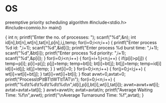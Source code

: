 # OS
preemptive priority scheduling algorithm
#include<stdio.h>
#include<comnio.h>
main()

{
int n;
printf("Enter the no. of processes: ");
scanf("%d",&n);
int id[n],bt[n],wt[n],tat[n],p[n],i,j,temp;
for(i=0;i<n;i++)
{
printf("Enter process %d id: ",i+1);
scanf("%d",&id[i]);
printf("Enter process %d burst time: ",i+1);
scanf("%d",&bt[i]);
printf("Enter process %d priority: ",i+1);
scanf("%d",&p[i]);
}
for(i=0;i<n;i++)
{
for(j=i+1;j<n;j++)
{
if(p[i]>p[j])
{
temp=p[i];
p[i]=p[j];
p[j]=temp;
temp=bt[i];
bt[i]=bt[j];
bt[j]=temp;
temp=id[i]
id[i]=id[j];
id[j]=temp;
}
}
wt[i]=0;
}
for(i=0;i<n;i++)
{
for(j=0;j<i;j++)
{
wt[i]=wt[i]+bt[j];
}
tat[i]=wt[i]+bt[i];
}
float avwt=0,avtat=0;
printf("Process\tP\tBT\tWT\tTAT\n");
for(i=0;i<n;i++)
{
printf("%d\t%d\t%d\t%d\t%d\n",id[i],p[i],bt[i],wt[i],tat[i]);
avwt=avwt+wt[i];
avtat=avtat+tat[i];
}
avwt=avwt/n;
avtat=avtat/n;
printf("Average Waiting Time: %f\n",avwt);
printf("\nAverage Turnaround Time: %f",avtat);
}
